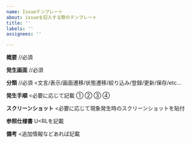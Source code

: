 ```yaml
---
name: Issueテンプレート
about: issueを記入する際のテンプレート
title: ''
labels: ''
assignees: ''

---
```


**概要**  //必須


**発生画面**  //必須


**分類**  //必須
<文言/表示/画面遷移/状態遷移/絞り込み/登録/更新/保存/etc...


**発生手順**
<必要に応じて記載
①
②
③
④


**スクリーンショット**
<必要に応じて現象発生時のスクリーンショットを貼付


**参照仕様書**
U<RLを記載


**備考**
<追加情報などあれば記載

